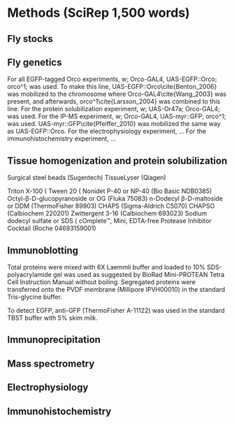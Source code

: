 #  Methods (SciRep 1,500 words)
## Fly stocks 

## Fly genetics
For all EGFP-tagged Orco experiments, w; Orco-GAL4, UAS-EGFP::Orco; orco^1; was used. To make this line, UAS-EGFP::Orco\cite{Benton_2006} was mobilized to the chromosome where Orco-GAL4\cite{Wang_2003} was present, and afterwards, orco^1\cite{Larsson_2004} was combined to this line. For the protein solubilization experiment, w; UAS-Or47a; Orco-GAL4; was used. For the IP-MS experiment, w; Orco-GAL4, UAS-myr::GFP; orco^1; was used. UAS-myr::GFP\cite{Pfeiffer_2010} was mobilized the same way as UAS-EGFP::Orco. For the electrophysiology experiment, ... For the immunohistochemistry experiment, ...

## Tissue homogenization and protein solubilization
Surgical steel beads (Sugentech)
TissueLyser (Qiagen)

Triton X-100 (
Tween 20 (
Nonidet P-40 or NP-40 (Bio Basic NDB0385)
Octyl-β-D-glucopyranoside or OG (Fluka 75083)
n-Dodecyl β-D-maltoside or DDM (ThermoFisher 89903)
CHAPS (Sigma-Aldrich C5070)
CHAPSO (Calbiochem 220201)
Zwittergent 3-16 (Calbiochem 693023)
Sodium dodecyl sulfate or SDS (
cOmplete™, Mini, EDTA-free Protease Inhibitor Cocktail (Roche 04693159001)

## Immunoblotting
Total proteins were mixed with 6X Laemmli buffer and loaded to 10% SDS-polyacrylamide gel was used as suggested by BioRad Mini-PROTEAN Tetra Cell Instruction Manual without boiling. Segregated proteins were transferred onto the PVDF membrane (Millipore IPVH00010) in the standard Tris-glycine buffer.

To detect EGFP, anti-GFP (ThermoFisher A-11122) was used in the standard TBST buffer with 5% skim milk.

## Immunoprecipitation


## Mass spectrometry

## Electrophysiology

## Immunohistochemistry 